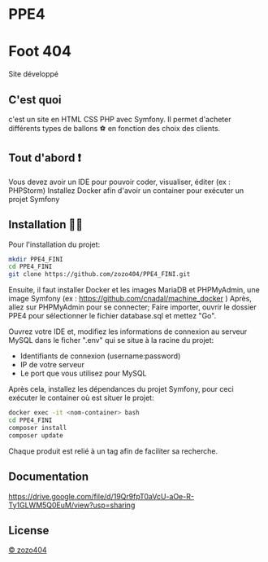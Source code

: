 # PPE4
# Foot 404

Site développé

## C'est quoi

c'est un site en HTML CSS PHP avec Symfony. Il permet d'acheter différents types de ballons ⚽ en fonction des choix des clients.

## Tout d'abord ❗️
Vous devez avoir un IDE pour pouvoir coder, visualiser, éditer (ex : PHPStorm)
Installez Docker afin d'avoir un container pour exécuter un projet Symfony

## Installation 👨‍💻
Pour l'installation du projet:
```bash
mkdir PPE4_FINI
cd PPE4_FINI
git clone https://github.com/zozo404/PPE4_FINI.git
```
 
Ensuite, il faut installer Docker et les images MariaDB et PHPMyAdmin, une image Symfony (ex : https://github.com/cnadal/machine_docker )
Après, allez sur PHPMyAdmin pour se connecter;
Faire importer, ouvrir le dossier PPE4 pour sélectionner le fichier database.sql et mettez "Go".

Ouvrez votre IDE et, modifiez les informations de connexion au serveur MySQL dans le ficher ".env" qui se situe à la racine du projet:
- Identifiants de connexion (username:password)
- IP de votre serveur
- Le port que vous utilisez pour MySQL

Après cela, installez les dépendances du projet Symfony, pour ceci exécuter le container où est situer le projet:
```bash
docker exec -it <nom-container> bash
cd PPE4_FINI
composer install
composer update
```
Chaque produit est relié à un tag afin de faciliter sa recherche.
## Documentation
https://drive.google.com/file/d/19Qr9fpT0aVcU-aOe-R-Ty1GLWM5Q0EuM/view?usp=sharing
## License
[© zozo404](https://github.com/zozo404)
